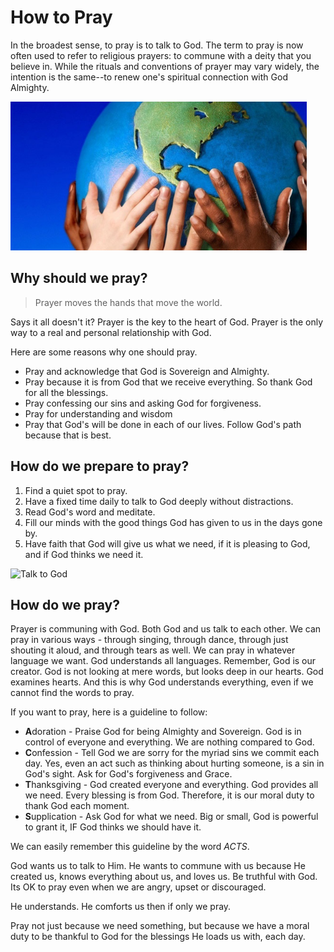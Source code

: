 # How to Pray

In the broadest sense, to pray is to talk to God. 
The term to pray is now often used to refer to religious prayers: to commune with a deity that you believe in. 
While the rituals and conventions of prayer may vary widely, the intention is the same--to renew one's spiritual connection with God Almighty.

![Prayer is universal](/img/pray1.png)


## Why should we pray?
> Prayer moves the hands that move the world.

Says it all doesn't it?  Prayer is the key to the heart of God. Prayer is the only way to a real and personal relationship with God.  

Here are some reasons why one should pray.

* Pray and acknowledge that God is Sovereign and Almighty.
* Pray because it is from God that we receive everything. So thank God for all the blessings.
* Pray confessing our sins and asking God for forgiveness.
* Pray for understanding and wisdom
* Pray that God's will be done in each of our lives. Follow God's path because that is best.


## How do we prepare to pray?

1. Find a quiet spot to pray.
2. Have a fixed time daily to talk to God deeply without distractions.
3. Read God's word and meditate.
4. Fill our minds with the good things God has given to us in the days gone by.
5. Have faith that God will give us what we need, if it is pleasing to God, and if God thinks we need it.

![Talk to God](/img/pray2.png)

## How do we pray?

Prayer is communing with God. Both God and us talk to each other. We can pray in various ways - through singing, through dance, through just shouting it aloud, and through tears as well. 
We can pray in whatever language we want. God understands all languages. Remember, God is our creator. God is not looking at mere words, but looks deep in our hearts. God examines hearts. 
And this is why God understands everything, even if we cannot find the words to pray.

If you want to pray, here is a guideline to follow:

* **A**doration - Praise God for being Almighty and Sovereign. God is in control of everyone and everything. We are nothing compared to God.
* **C**onfession - Tell God we are sorry for the myriad sins we commit each day. Yes, even an act such as thinking about hurting someone, is a sin in God's sight. Ask for God's forgiveness and Grace.
* **T**hanksgiving - God created everyone and everything. God provides all we need. Every blessing is from God. Therefore, it is our moral duty to thank God each moment.
* **S**upplication - Ask God for what we need. Big or small, God is powerful to grant it, IF God thinks we should have it. 

We can easily remember this guideline by the word _ACTS_.

God wants us to talk to Him. He wants to commune with us because He created us, knows everything about us, and loves us. Be truthful with God. Its OK to pray even when we are angry, upset or discouraged. 

He understands. He comforts us then if only we pray.

Pray not just because we need something, but because we have a moral duty to be thankful to God for the blessings He loads us with, each day. 

